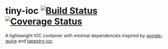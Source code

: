 # tiny-ioc [![Build Status](https://travis-ci.org/uklance/tiny-ioc.svg?branch=master)](https://travis-ci.org/uklance/tiny-ioc) <a href='https://coveralls.io/github/uklance/tiny-ioc?branch=master'><img src='https://coveralls.io/repos/github/uklance/tiny-ioc/badge.svg?branch=master' alt='Coverage Status' /></a> 

A lightweight IOC container with minimal dependencies inspired by [google-guice](https://github.com/google/guice) and [tapestry-ioc](https://tapestry.apache.org/ioc.html) 
